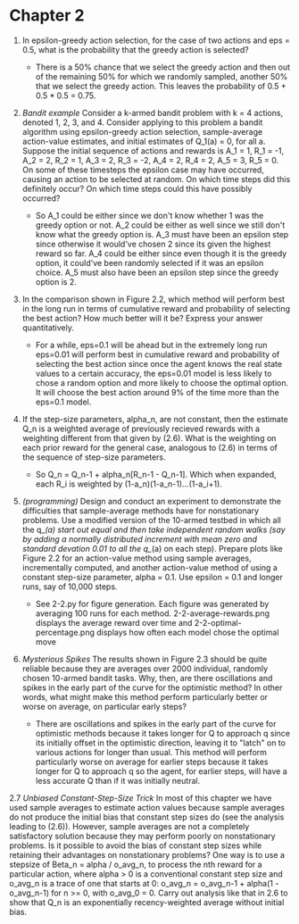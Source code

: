 # Chapter 2

1. In epsilon-greedy action selection, for the case of two actions and eps = 0.5, what is
the probability that the greedy action is selected?
    - There is a 50% chance that we select the greedy action and then out of the remaining 50% for which we randomly sampled, another 50% that we select the greedy action. This leaves the probability of 0.5 + 0.5 * 0.5 = 0.75.

2. *Bandit example* Consider a k-armed bandit problem with k = 4 actions, denoted 1, 2, 3, and 4. Consider applying to this problem a bandit algorithm using epsilon-greedy action selection, sample-average action-value estimates, and initial estimates of Q_1(a) = 0, for all a. Suppose the initial sequence of actions and rewards is A_1 = 1, R_1 = -1, A_2 = 2, R_2 = 1, A_3 = 2, R_3 = -2, A_4 = 2, R_4 = 2, A_5 = 3, R_5 = 0. On some of these timesteps the epsilon case may have occurred, causing an action to be selected at random. On which time steps did this definitely occur? On which time steps could this have possibly occurred?
    - So A_1 could be either since we don't know whether 1 was the greedy option or not. A_2 could be either as well since we still don't know what the greedy option is. A_3 must have been an epsilon step since otherwise it would've chosen 2 since its given the highest reward so far. A_4 could be either since even though it is the greedy option, it could've been randomly selected if it was an epsilon choice. A_5 must also have been an epsilon step since the greedy option is 2.

3. In the comparison shown in Figure 2.2, which method will perform best in the long run in terms of cumulative reward and probability of selecting the best action? How much better will it be? Express your answer quantitatively.
    - For a while, eps=0.1 will be ahead but in the extremely long run eps=0.01 will perform best in cumulative reward and probability of selecting the best action since once the agent knows the real state values to a certain accuracy, the eps=0.01 model is less likely to chose a random option and more likely to choose the optimal option. It will choose the best action around 9% of the time more than the eps=0.1 model.

4. If the step-size parameters, alpha_n, are not constant, then the estimate Q_n is a weighted average of previously recieved rewards with a weighting different from that given by (2.6). What is the weighting on each prior reward for the general case, analogous to (2.6) in terms of the sequence of step-size parameters.
    - So Q_n = Q_n-1 + alpha_n[R_n-1 - Q_n-1]. Which when expanded, each R_i is weighted by (1-a_n)(1-a_n-1)...(1-a_i+1).

5. *(programming)* Design and conduct an experiment to demonstrate the difficulties that sample-average methods have for nonstationary problems. Use a modified version of the 10-armed testbed in which all the q_*(a) start out equal and then take independent random walks (say by adding a normally distributed increment with mean zero and standard devation 0.01 to all the q_*(a) on each step). Prepare plots like Figure 2.2 for an action-value method using sample averages, incrementally computed, and another action-value method of using a constant step-size parameter, alpha = 0.1. Use epsilon = 0.1 and longer runs, say of 10,000 steps.
    - See 2-2.py for figure generation. Each figure was generated by averaging 100 runs for each method. 2-2-average-rewards.png displays the average reward over time and 2-2-optimal-percentage.png displays how often each model chose the optimal move

6. *Mysterious Spikes* The results shown in Figure 2.3 should be quite reliable because they are averages over 2000 individual, randomly chosen 10-armed bandit tasks. Why, then, are there oscillations and spikes in the early part of the curve for the optimistic method? In other words, what might make this method perform particularly better or worse on average, on particular early steps?
    - There are oscillations and spikes in the early part of the curve for optimistic methods because it takes longer for Q to approach q since its initially offset in the optimistic direction, leaving it to "latch" on to various actions for longer than usual. This method will perform particularly worse on average for earlier steps because it takes longer for Q to approach q so the agent, for earlier steps, will have a less accurate Q than if it was initially neutral.

2.7 *Unbiased Constant-Step-Size Trick* In most of this chapter we have used sample averages to estimate action values because sample averages do not produce the initial bias that constant step sizes do (see the analysis leading to (2.6)). However, sample averages are not a completely satisfactory solution because they may perform poorly on nonstationary problems. Is it possible to avoid the bias of constant step sizes while retaining their advantages on nonstationary problems? One way is to use a stepsize of Beta_n = alpha / o_avg_n, to process the nth reward for a particular action, where alpha > 0 is a conventional constant step size and o_avg_n is a trace of one that starts at 0: o_avg_n = o_avg_n-1 + alpha(1 - o_avg_n-1) for n >= 0, with o_avg_0 = 0. Carry out analysis like that in 2.6 to show that Q_n is an exponentially recency-weighted average without initial bias.